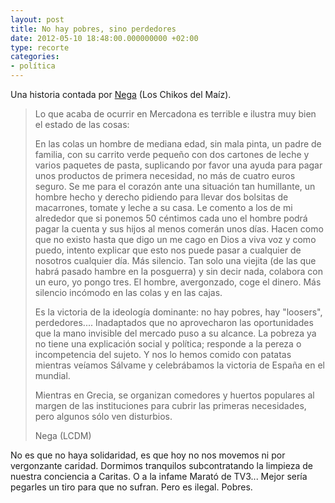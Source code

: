 ```yaml
---
layout: post
title: No hay pobres, sino perdedores
date: 2012-05-10 18:48:00.000000000 +02:00
type: recorte
categories:
- política
---
```

<p>Una historia contada por <a href="http://www.twitlonger.com/show/hbtjip">Nega</a> (Los Chikos del Maíz).</p>
<blockquote><p>Lo que acaba de ocurrir en Mercadona es terrible e ilustra muy bien el estado de las cosas:</p>
<p>En las colas un hombre de mediana edad, sin mala pinta, un padre de familia, con su carrito verde pequeño con dos cartones de leche y varios paquetes de pasta, suplicando por favor una ayuda para pagar unos productos de primera necesidad, no más de cuatro euros seguro. Se me para el corazón ante una situación tan humillante, un hombre hecho y derecho pidiendo para llevar dos bolsitas de macarrones, tomate y leche a su casa. Le comento a los de mi alrededor que si ponemos 50 céntimos cada uno el hombre podrá pagar la cuenta y sus hijos al menos comerán unos días. Hacen como que no existo hasta que digo un me cago en Dios a viva voz y como puedo, intento explicar que esto nos puede pasar a cualquier de nosotros cualquier día. Más silencio. Tan solo una viejita (de las que habrá pasado hambre en la posguerra) y sin decir nada, colabora con un euro, yo pongo tres. El hombre, avergonzado, coge el dinero. Más silencio incómodo en las colas y en las cajas.</p>
<p>Es la victoria de la ideología dominante: no hay pobres, hay "loosers", perdedores.... Inadaptados que no aprovecharon las oportunidades que la mano invisible del mercado puso a su alcance. La pobreza ya no tiene una explicación social y política; responde a la pereza o incompetencia del sujeto. Y nos lo hemos comido con patatas mientras veíamos Sálvame y celebrábamos la victoria de España en el mundial.</p>
<p>Mientras en Grecia, se organizan comedores y huertos populares al margen de las instituciones para cubrir las primeras necesidades, pero algunos sólo ven disturbios.</p>
<p>Nega (LCDM)</p></blockquote>
<p>No es que no haya solidaridad, es que hoy no nos movemos ni por vergonzante caridad. Dormimos tranquilos subcontratando la limpieza de nuestra conciencia a Caritas. O a la infame Marató de TV3... Mejor sería pegarles un tiro para que no sufran. Pero es ilegal. Pobres.</p>
